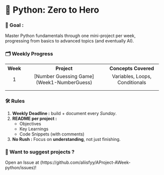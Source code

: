 # 🐍 Python: Zero to Hero
<h3>🎯 Goal :</h3> 
  <p>Master Python fundamentals through one mini-project per week, progressing from basics to advanced topics (and eventually AI).</p>

<h3>🗂️ Weekly Progress  </h3>
  <table>
    <tr align="center">
      <th> Week </th>
      <th> Project </th>
      <th> Concepts Covered </th>
    </tr>
    <tr align="center">
      <td> 1 </td>
      <td> [Number Guessing Game](Week1-NumberGuess) </td>
      <td> Variables, Loops, Conditionals </td>
    </tr>
    <tr align="center">
      <td></td>
      <td></td>
      <td></td>
    </tr>
    <tr align="center">
      <td></td>
      <td></td>
      <td></td>
    </tr>
  </table>

<h3> 🛠️ Rules </h3>
  <ol>
    <li><b>Weekly Deadline :</b> build + document every <i>Sunday</i>.</li>
    <li>
      <b>README per project :</b>
        <ul>
          <li>Objectives</li>
          <li>Key Learnings</li>
          <li>Code Snippets (with comments)</li>
        </ul>
    </li>
    <li><b>No Rush :</b> Focus on <b>understanding</b>, not just finishing.</li>
  </ol>

<h3>🌟 Want to suggest projects ?</h3>
  <p>Open an Issue at (https://github.com/aliisfyy/AProject-AWeek-python/issues)! </p>
